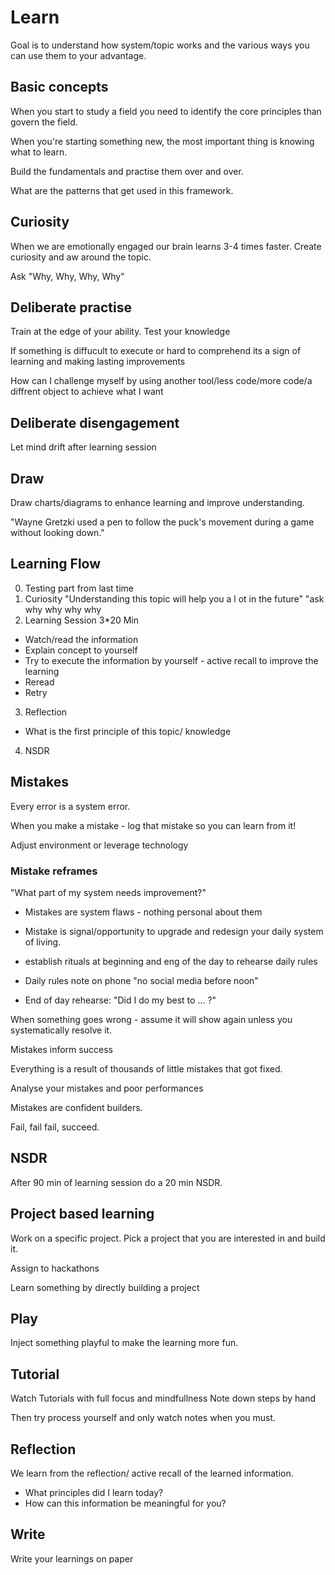 # Learn

Goal is to understand how system/topic works and the various ways you can use them to your advantage.

## Basic concepts

When you start to study a field you need to identify the core principles than govern the field.

When you're starting something new, the most important thing is knowing what to learn.

Build the fundamentals and practise them over and over.

What are the patterns that get used in this framework.

## Curiosity

When we are emotionally engaged our brain learns 3-4 times faster.
Create curiosity and aw around the topic.

Ask "Why, Why, Why, Why"

## Deliberate practise

Train at the edge of your ability.
Test your knowledge

If something is diffucult to execute or hard to comprehend its a sign of learning and making lasting improvements

How can I challenge myself by using another tool/less code/more code/a diffrent object to achieve what I want
## Deliberate disengagement
Let mind drift after learning session
## Draw

Draw charts/diagrams to enhance learning and improve understanding.

"Wayne Gretzki used a pen to follow the puck's movement during a game without looking down."

## Learning Flow

0. Testing part from last time
1. Curiosity
   "Understanding this topic will help you a l ot in the future"
   "ask why why why why
2. Learning Session
   3\*20 Min

- Watch/read the information
- Explain concept to yourself
- Try to execute the information by yourself - active recall to improve the learning
- Reread
- Retry

3. Reflection

- What is the first principle of this topic/ knowledge

4. NSDR

## Mistakes

Every error is a system error.

When you make a mistake - log that mistake so you can learn from it!

Adjust environment or leverage technology

### Mistake reframes

"What part of my system needs improvement?"

- Mistakes are system flaws - nothing personal about them
- Mistake is signal/opportunity to upgrade and redesign your daily system of living.

- establish rituals at beginning and eng of the day to rehearse daily rules
- Daily rules note on phone
  "no social media before noon"
- End of day rehearse:
  "Did I do my best to ... ?"

When something goes wrong - assume it will show again unless you systematically resolve it.

Mistakes inform success

Everything is a result of thousands of little mistakes that got fixed.

Analyse your mistakes and poor performances

Mistakes are confident builders.

Fail, fail fail, succeed.

## NSDR

After 90 min of learning session do a 20 min NSDR.

## Project based learning

Work on a specific project. Pick a project that you are interested in and build it.

Assign to hackathons

Learn something by directly building a project 

## Play

Inject something playful to make the learning more fun.
## Tutorial
Watch Tutorials with full focus and mindfullness
Note down steps by hand 

Then try process yourself and only watch notes when you must. 
## Reflection

We learn from the reflection/ active recall of the learned information.

- What principles did I learn today?
- How can this information be meaningful for you?

## Write

Write your learnings on paper
